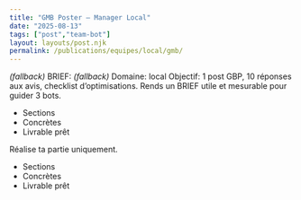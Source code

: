 ```yaml
---
title: "GMB Poster — Manager Local"
date: "2025-08-13"
tags: ["post","team-bot"]
layout: layouts/post.njk
permalink: /publications/equipes/local/gmb/
---
```

*(fallback)* BRIEF:
*(fallback)* Domaine: local
Objectif: 1 post GBP, 10 réponses aux avis, checklist d’optimisations.
Rends un BRIEF utile et mesurable pour guider 3 bots.

- Sections
- Concrètes
- Livrable prêt

Réalise ta partie uniquement.

- Sections
- Concrètes
- Livrable prêt
